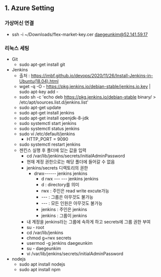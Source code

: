 ## 1. Azure Setting
### 가상머신 연결
- ssh -i ~/Downloads/flex-market-key.cer daegeunkim@52.141.59.17
### 리눅스 세팅
- Git 
  - sudo apt-get install git
- Jenkins
  - 출처 : https://imbf.github.io/devops/2020/11/26/Install-Jenkins-in-Ubuntu(18.04).html
  - wget -q -O - https://pkg.jenkins.io/debian-stable/jenkins.io.key | sudo apt-key add -
  - sudo sh -c 'echo deb https://pkg.jenkins.io/debian-stable binary/ > \/etc/apt/sources.list.d/jenkins.list'
  - sudo apt-get update
  - sudo apt-get install jenkins
  - sudo apt-get install openjdk-8-jdk
  - sudo systemctl start jenkins
  - sudo systemctl status jenkins
  - sudo vi /etc/default/jenkins
    - HTTP_PORT = 9090
  - sudo systemctl restart jenkins
  - 젠킨스 실행 후 폴더에 있는 값을 입력
    - cd /var/lib/jenkins/secrets/initialAdminPassword
    - 현재 계정 권한으로는 해당 폴더에 들어갈 수 없음
    - jenkins/secrets 디렉토리의 권한
      - drwx------ jenkins jenkins
        - d rwx --- --- jenkins jenkins
        - d : directory를 의미
        - rwx : 주인은 read write excute가능
        - --- : 그룹은 아무것도 불가능
        - --- : 모든 인원은 아무것도 불가능
        - jenkins : 주인은 jenkins
        - jenkins : 그룹이 jenkins
    - 내 계정을 jenkins라는 그룹에 속하게 하고 secrets에 그룹 권한 부여
    - su - root
    - cd /var/lib/jenkins
    - chmod g+rwx secrets
    - usermod -g jenkins daegeunkim
    - su - daegeunkim
    - vi /var/lib/jenkins/secrets/initialAdminPassword
- nodejs
  - sudo apt install nodejs
  - sudo apt install npm

